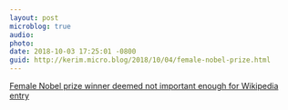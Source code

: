 ```yaml
---
layout: post
microblog: true
audio: 
photo: 
date: 2018-10-03 17:25:01 -0800
guid: http://kerim.micro.blog/2018/10/04/female-nobel-prize.html
---
```

[Female Nobel prize winner deemed not important enough for Wikipedia entry](https://www.theguardian.com/science/2018/oct/03/donna-strickland-nobel-physics-prize-wikipedia-denied)
